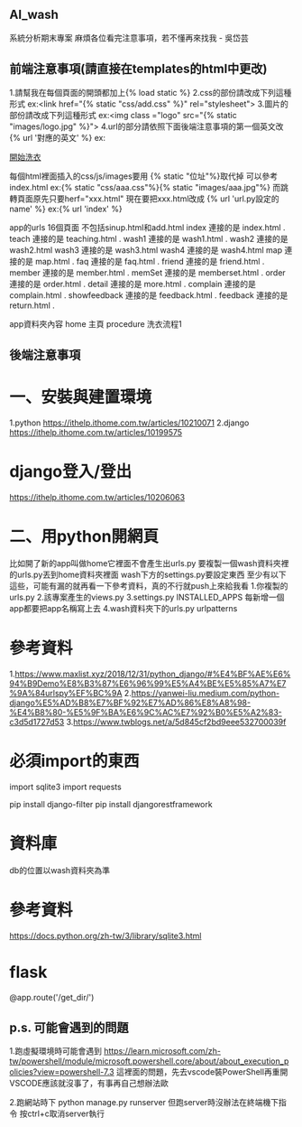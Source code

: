 ## AI_wash
系統分析期末專案 麻煩各位看完注意事項，若不懂再來找我 - 吳岱芸

## 前端注意事項(請直接在templates的html中更改)
1.請幫我在每個頁面的開頭都加上{% load static %}
2.css的部份請改成下列這種形式
ex:<link href="{% static "css/add.css" %}" rel="stylesheet">
3.圖片的部份請改成下列這種形式
ex:<img class ="logo" src="{% static "images/logo.jpg" %}">
4.url的部分請依照下面後端注意事項的第一個英文改{% url '對應的英文' %}
ex:<a href="{% url 'wash1' %}"><div  class="text3" id="small">開始洗衣</div></a>   

每個html裡面插入的css/js/images要用 {% static "位址"%}取代掉 可以參考index.html
ex:{% static "css/aaa.css"%}{% static "images/aaa.jpg"%}
而跳轉頁面原先只要herf="xxx.html" 
現在要把xxx.html改成 {% url 'url.py設定的name' %} ex:{% url 'index' %}

app的urls 16個頁面 不包括sinup.html和add.html
index           連接的是   index.html       .
teach           連接的是   teaching.html    .
wash1           連接的是   wash1.html       .
wash2           連接的是   wash2.html
wash3           連接的是   wash3.html
wash4           連接的是   wash4.html
map             連接的是   map.html         .
faq             連接的是   faq.html         .
friend          連接的是   friend.html      .
member          連接的是   member.html      .
memSet          連接的是   memberset.html   .
order           連接的是   order.html       .
detail          連接的是   more.html        .
complain        連接的是   complain.html    .
showfeedback    連接的是   feedback.html    .
feedback        連接的是   return.html      .

app資料夾內容
home            主頁
procedure       洗衣流程1

## 後端注意事項
# 一、安裝與建置環境
1.python
https://ithelp.ithome.com.tw/articles/10210071
2.django
https://ithelp.ithome.com.tw/articles/10199575

# django登入/登出
https://ithelp.ithome.com.tw/articles/10206063

# 二、用python開網頁
比如開了新的app叫做home它裡面不會產生出urls.py
要複製一個wash資料夾裡的urls.py丟到home資料夾裡面
wash下方的settings.py要設定東西
至少有以下這些，可能有漏的就再看一下參考資料，真的不行就push上來給我看
1.你複製的urls.py 
2.該專案產生的views.py
3.settings.py INSTALLED_APPS 每新增一個app都要把app名稱寫上去
4.wash資料夾下的urls.py urlpatterns

# 參考資料
1.https://www.maxlist.xyz/2018/12/31/python_django/#%E4%BF%AE%E6%94%B9Demo%E8%B3%87%E6%96%99%E5%A4%BE%E5%85%A7%E7%9A%84urlspy%EF%BC%9A
2.https://yanwei-liu.medium.com/python-django%E5%AD%B8%E7%BF%92%E7%AD%86%E8%A8%98-%E4%B8%80-%E5%9F%BA%E6%9C%AC%E7%92%B0%E5%A2%83-c3d5d1727d53
3.https://www.twblogs.net/a/5d845cf2bd9eee532700039f

# 必須import的東西
import sqlite3
import requests

pip install django-filter
pip install djangorestframework


# 資料庫 
db的位置以wash資料夾為準
# 參考資料
https://docs.python.org/zh-tw/3/library/sqlite3.html

# flask
@app.route('/get_dir/<path>')

## p.s. 可能會遇到的問題
1.跑虛擬環境時可能會遇到
https://learn.microsoft.com/zh-tw/powershell/module/microsoft.powershell.core/about/about_execution_policies?view=powershell-7.3
這裡面的問題，先去vscode裝PowerShell再重開VSCODE應該就沒事了，有事再自己想辦法歐

2.跑網站時下 python manage.py runserver
但跑server時沒辦法在終端機下指令 按ctrl+c取消server執行

